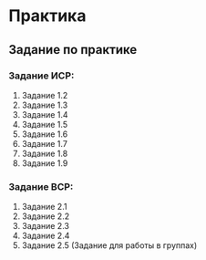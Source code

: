 # Практика 
## Задание по практике
### Задание ИСР:
1. Задание 1.2
2. Задание 1.3
3. Задание 1.4
4. Задание 1.5
5. Задание 1.6
6. Задание 1.7
7. Задание 1.8
8. Задание 1.9
### Задание ВСР:
1. Задание 2.1
2. Задание 2.2
3. Задание 2.3
4. Задание 2.4
5. Задание 2.5 (Задание для работы в группах)
